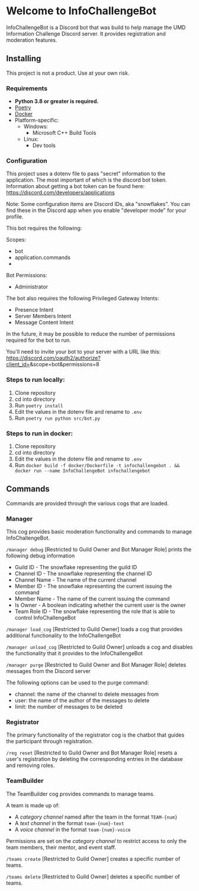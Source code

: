 # Welcome to InfoChallengeBot

InfoChallengeBot is a Discord bot that was build to help manage the UMD Information Challenge Discord server. 
It provides registration and moderation features. 

## Installing

This project is not a product. Use at your own risk.

### Requirements
- **Python 3.8 or greater is required.**
- [Poetry](https://github.com/python-poetry/poetry)
- [Docker](https://www.docker.com/)
- Platform-specific:
    - Windows: 
        - Microsoft C++ Build Tools
    - Linux:
        - Dev tools

### Configuration

This project uses a dotenv file to pass "secret" information to the application. The most important of which is 
the discord bot token. Information about getting a bot token can be found here: https://discord.com/developers/applications

Note: Some configuration items are Discord IDs, aka "snowflakes". You can find these in the Discord app when you enable "developer mode" for your profile.

This bot requires the following:

Scopes:
- bot
- application.commands
- 
Bot Permissions:
- Administrator

The bot also requires the following Privileged Gateway Intents:
- Presence Intent
- Server Members Intent
- Message Content Intent

In the future, it may be possible to reduce the number of permissions required for the bot to run.

You'll need to invite your bot to your server with a URL like this:
https://discord.com/oauth2/authorize?client_id=<application id>&scope=bot&permissions=8


### Steps to run locally:

1. Clone repository
2. cd into directory
3. Run `poetry install`
4. Edit the values in the dotenv file and rename to `.env`
5. Run `poetry run python src/bot.py`

### Steps to run in docker:

1. Clone repository
2. cd into directory
3. Edit the values in the dotenv file and rename to `.env`
4. Run `docker build -f docker/Dockerfile -t infochallengebot . && docker run --name InfoChallengeBot infochallengebot`

## Commands

Commands are provided through the various cogs that are loaded.

### Manager

This cog provides basic moderation functionality and commands to manage InfoChallengeBot.

`/manager debug` [Restricted to Guild Owner and Bot Manager Role] prints the following debug information

- Guild ID - The snowflake representing the guild ID
- Channel ID - The snowflake representing the channel ID
- Channel Name - The name of the current channel
- Member ID - The snowflake representing the current issuing the command
- Member Name - The name of the current issuing the command
- Is Owner - A boolean indicating whether the current user is the owner
- Team Role ID - The snowflake representing the role that is able to control InfoChallengeBot

`/manager load_cog` [Restricted to Guild Owner] loads a cog that provides additional functionality to the 
InfoChallengeBot

`/manager unload_cog` [Restricted to Guild Owner] unloads a cog and disables the functionality that it provides to 
the InfoChallengeBot

`/manager purge` [Restricted to Guild Owner and Bot Manager Role] deletes messages from the Discord server

The following options can be used to the purge command:

- channel: the name of the channel to delete messages from 
- user: the name of the author of the messages to delete 
- limit: the number of messages to be deleted


### Registrator 

The primary functionality of the registrator cog is the chatbot that guides the participant through registration. 

`/reg reset` [Restricted to Guild Owner and Bot Manager Role] resets a user's registration by deleting the 
corresponding entries in the database and removing roles.

### TeamBuilder 

The TeamBuilder cog provides commands to manage teams.

A team is made up of:

- A _category channel_ named after the team in the format `TEAM-{num}`
- A _text channel_ in the format `team-{num}-text`
- A _voice channel_ in the format `team-{num}-voice`

Permissions are set on the _category channel_ to restrict access to only the team members, their mentor, and 
event staff.

`/teams create` [Restricted to Guild Owner] creates a specific number of teams.

`/teams delete` [Restricted to Guild Owner] deletes a specific number of teams. 

